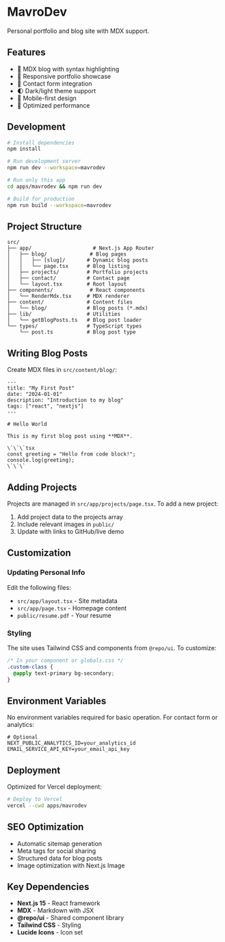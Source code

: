 # MavroDev

Personal portfolio and blog site with MDX support.

## Features

- 📝 MDX blog with syntax highlighting
- 🎨 Responsive portfolio showcase
- 📧 Contact form integration
- 🌓 Dark/light theme support
- 📱 Mobile-first design
- 🚀 Optimized performance

## Development

```bash
# Install dependencies
npm install

# Run development server
npm run dev --workspace=mavrodev

# Run only this app
cd apps/mavrodev && npm run dev

# Build for production
npm run build --workspace=mavrodev
```

## Project Structure

```
src/
├── app/                    # Next.js App Router
│   ├── blog/              # Blog pages
│   │   ├── [slug]/       # Dynamic blog posts
│   │   └── page.tsx      # Blog listing
│   ├── projects/         # Portfolio projects
│   ├── contact/          # Contact page
│   └── layout.tsx        # Root layout
├── components/            # React components
│   └── RenderMdx.tsx     # MDX renderer
├── content/              # Content files
│   └── blog/             # Blog posts (*.mdx)
├── lib/                  # Utilities
│   └── getBlogPosts.ts   # Blog post loader
└── types/                # TypeScript types
    └── post.ts           # Blog post type
```

## Writing Blog Posts

Create MDX files in `src/content/blog/`:

```mdx
---
title: "My First Post"
date: "2024-01-01"
description: "Introduction to my blog"
tags: ["react", "nextjs"]
---

# Hello World

This is my first blog post using **MDX**.

\`\`\`tsx
const greeting = "Hello from code block!";
console.log(greeting);
\`\`\`
```

## Adding Projects

Projects are managed in `src/app/projects/page.tsx`. To add a new project:

1. Add project data to the projects array
2. Include relevant images in `public/`
3. Update with links to GitHub/live demo

## Customization

### Updating Personal Info

Edit the following files:
- `src/app/layout.tsx` - Site metadata
- `src/app/page.tsx` - Homepage content
- `public/resume.pdf` - Your resume

### Styling

The site uses Tailwind CSS and components from `@repo/ui`. To customize:

```css
/* In your component or globals.css */
.custom-class {
  @apply text-primary bg-secondary;
}
```

## Environment Variables

No environment variables required for basic operation. For contact form or analytics:

```env
# Optional
NEXT_PUBLIC_ANALYTICS_ID=your_analytics_id
EMAIL_SERVICE_API_KEY=your_email_api_key
```

## Deployment

Optimized for Vercel deployment:

```bash
# Deploy to Vercel
vercel --cwd apps/mavrodev
```

## SEO Optimization

- Automatic sitemap generation
- Meta tags for social sharing
- Structured data for blog posts
- Image optimization with Next.js Image

## Key Dependencies

- **Next.js 15** - React framework
- **MDX** - Markdown with JSX
- **@repo/ui** - Shared component library
- **Tailwind CSS** - Styling
- **Lucide Icons** - Icon set